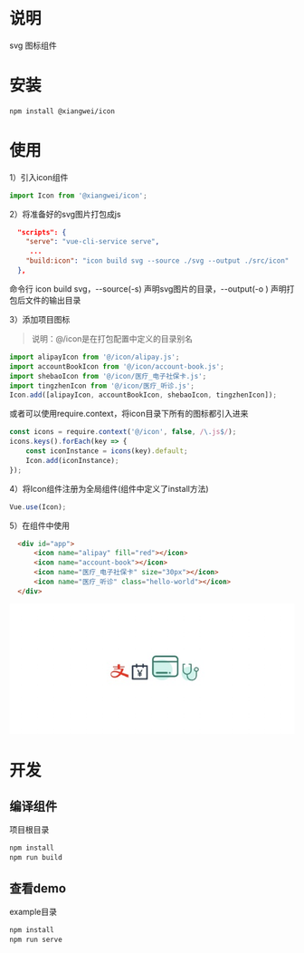 # 说明
svg 图标组件

# 安装
```bash
npm install @xiangwei/icon
```

# 使用
1）引入icon组件
```js
import Icon from '@xiangwei/icon';
```
2）将准备好的svg图片打包成js
```json
  "scripts": {
    "serve": "vue-cli-service serve",
     ...
    "build:icon": "icon build svg --source ./svg --output ./src/icon"
  },
```
命令行 icon build svg，--source(-s) 声明svg图片的目录，--output(-o ) 声明打包后文件的输出目录

3）添加项目图标  
> 说明：@/icon是在打包配置中定义的目录别名
```js
import alipayIcon from '@/icon/alipay.js';
import accountBookIcon from '@/icon/account-book.js';
import shebaoIcon from '@/icon/医疗_电子社保卡.js';
import tingzhenIcon from '@/icon/医疗_听诊.js';
Icon.add([alipayIcon, accountBookIcon, shebaoIcon, tingzhenIcon]);
```
或者可以使用require.context，将icon目录下所有的图标都引入进来
```js
const icons = require.context('@/icon', false, /\.js$/);
icons.keys().forEach(key => {
    const iconInstance = icons(key).default;
    Icon.add(iconInstance);
});
```
4）将Icon组件注册为全局组件(组件中定义了install方法)
```js
Vue.use(Icon);
```
5）在组件中使用

```html
  <div id="app">
      <icon name="alipay" fill="red"></icon>
      <icon name="account-book"></icon>
      <icon name="医疗_电子社保卡" size="30px"></icon>
      <icon name="医疗_听诊" class="hello-world"></icon>
  </div>
```
![](./screenshots/icon.jpg)

# 开发

## 编译组件

项目根目录
```bash
npm install
npm run build
```

## 查看demo
example目录
```bash
npm install
npm run serve
```
